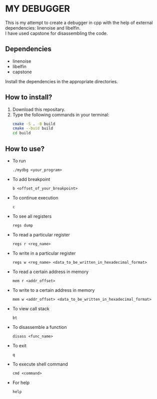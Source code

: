 # MY DEBUGGER
This is my attempt to create a debugger in cpp with the help of external dependencies: linenoise and libelfin. <br>
I have used capstone for disassembling the code.<BR>
## Dependencies
- linenoise
- libelfin
- capstone

Install the dependencies in the appropriate directories.
## How to install?
1. Download this repositary.
2. Type the following commands in your terminal:
    ```zsh
    cmake -S . -B build
    cmake --buid build
    cd build
    ```
## How to use?
- To run 
    ```
    ./mydbg <your_program>
    ```
- To add breakpoint
    ```
    b <offset_of_your_breakpoint>
    ```
- To continue execution
    ```
    c
    ```
- To see all registers
    ```
    regs dump
    ```
- To read a particular register
    ```
    regs r <reg_name>
    ```
- To write in a particular register
    ```
    regs w <reg_name> <data_to_be_written_in_hexadecimal_format>
- To read a certain address in memory
    ```
    mem r <addr_offset>
- To write to a certain address in memory
    ```
    mem w <addr_offset> <data_to_be_written_in_hexadecimal_format>
- To view call stack
    ```
    bt
- To disassemble a function
    ```
    disass <func_name>
- To exit
    ```
    q
- To execute shell command
    ```
    cmd <command>
- For help
    ```
    help